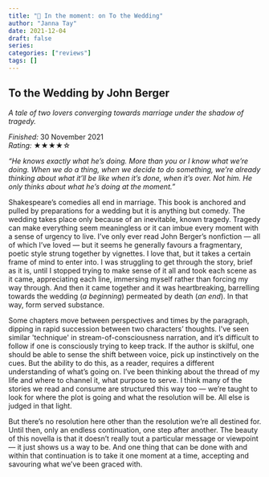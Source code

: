 ```yaml
---
title: "📕 In the moment: on To the Wedding"
author: "Janna Tay"
date: 2021-12-04
draft: false
series:
categories: ["reviews"]
tags: []
---
```

## To the Wedding by John Berger

*A tale of two lovers converging towards marriage under the shadow of tragedy.*

*Finished:* 30 November 2021  
*Rating:* ★★★★☆

*“He knows exactly what he’s doing. More than you or I know what we’re doing. When we do a thing, when we decide to do something, we’re already thinking about what it’ll be like when it’s done, when it’s over. Not him. He only thinks about what he’s doing at the moment.”*

Shakespeare’s comedies all end in marriage. This book is anchored and pulled by preparations for a wedding but it is anything but comedy. The wedding takes place only because of an inevitable, known tragedy. Tragedy can make everything seem meaningless or it can imbue every moment with a sense of urgency to live. I’ve only ever read John Berger’s nonfiction — all of which I’ve loved — but it seems he generally favours a fragmentary, poetic style strung together by vignettes. I love that, but it takes a certain frame of mind to enter into. I was struggling to get through the story, brief as it is, until I stopped trying to make sense of it all and took each scene as it came, appreciating each line, immersing myself rather than forcing my way through. And then it came together and it was heartbreaking, barrelling towards the wedding (*a beginning*) permeated by death (*an end*). In that way, form served substance.

Some chapters move between perspectives and times by the paragraph, dipping in rapid succession between two characters’ thoughts. I've seen similar 'technique' in stream-of-consciousness narration, and it’s difficult to follow if one is consciously trying to keep track. If the author is skilful, one should be able to sense the shift between voice, pick up instinctively on the cues. But the ability to do this, as a reader, requires a different understanding of what’s going on. I’ve been thinking about the thread of my life and where to channel it, what purpose to serve. I think many of the stories we read and consume are structured this way too — we’re taught to look for where the plot is going and what the resolution will be. All else is judged in that light.

But there’s no resolution here other than the resolution we’re all destined for. Until then, only an endless continuation, one step after another. The beauty of this novella is that it doesn’t really tout a particular message or viewpoint — it just shows us a way to be. And one thing that can be done with and within that continuation is to take it one moment at a time, accepting and savouring what we’ve been graced with.
